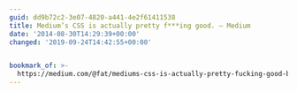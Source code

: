 ```yaml
---
guid: dd9b72c2-3e07-4820-a441-4e2f61411538
title: Medium’s CSS is actually pretty f***ing good. — Medium
date: '2014-08-30T14:29:39+00:00'
changed: '2019-09-24T14:42:55+00:00'


bookmark_of: >-
  https://medium.com/@fat/mediums-css-is-actually-pretty-fucking-good-b8e2a6c78b06
---
```




